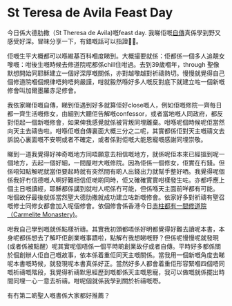 # St Teresa de Avila Feast Day

今日係大德肋撒（St Theresa de Avila)嘅feast day. 我睇佢嘅[自傳](https://a.co/5XGdeoQ)真係學到野又感受好深。冒昧分享一下，有錯嘅話可以指證🙏🏻。

佢嘅生平大概都可以喺維基百科嗰度睇到。大概撮要就係：佢都係一個多人追靚女嚟嘅：咁後生嘅時候去修道院呢都係chill住咁過。去到39歲嗰年，through 聖像默想開始同耶穌建立一個好深厚嘅關係，亦對越嚟越對祈禱熱切。慢慢就覺得自己個修道院嗰個規律唔夠唔夠嚴謹，咁就毅然喺好多人嘅反對底下就建立咗一個新嘅修會叫加爾墨羅赤足修會。

我依家睇佢嘅自傳，睇到佢遇到好多就算佢好close嘅人，例如佢嘅修院一齊每日都一齊生活嘅修女，由細到大聽佢告解嘅confessor，或者當地嘅人同政府，都反對佢起一個新嘅修會，如果俾我感覺就係被背叛同埋離棄。咁喺呢個時候呢佢當然向天主去禱告啦。咁喺佢嘅自傳裏面大概三分之二呢，其實都係佢對天主嘅禱文去訴說心裏面嘅不安啊或者不確定，或者係對佢嘅大能恩寵嘅感謝同埋崇敬。

睇到一道我覺得好神奇嘅地方同唔願意去相信嘅地方，就係呢佢本來已經搵到呢一個地方，去起一個好細，一間屋咁大嘅修院。因為佢係一個修女，佢實在冇錢。但係唔知點解呢就當佢要起時就有突然間有啲人出錢出力就幫手整好哂。我覺得呢個係我好冇信德嘅人啊好難相信佢哋啲同時，佢又確確實實咁樣發生咗。亦都呼應上個主日嘅讀經，耶穌都係講到就咁人呢係冇可能，但係喺天主面前咩都有可能。
咁個故仔最後就係當然聖大德肋撒就成功建立咗新嘅修會。依家好多對祈禱有聖召嘅修士同修女都會加入呢個修會。依個修會係香港今日[赤柱都有一間修道院（Carmelite Monastery)](https://maps.app.goo.gl/oqWYpBDsdCeV9xrt6)。

咁我自己學到嘅就係點樣祈禱。其實我初頭都唔係好明都覺得好難去讀呢本書，本身呢都係想去了解吓佢創業嘅事蹟啦，點解冇我想睇嘅野？但係呢慢慢呢就發現(或者係被點醒）呢其實呢個唔係一個平時啲創業故仔或者自傳。平時好多都係關於個創辦人佢自己嘅故事，依本係着重佢同天主嘅關係。當我用一個新嘅角度去睇呢本書嘅時候，就發現呢本書真係好正。當然好多人都會着重佢形容緊嗰四個唔同嘅祈禱嘅階段，我覺得祈禱默思經歷到嘅都係天主嘅恩寵，我可以做嘅就係擺出時間同埋一心一意去祈禱。咁呢個就係我學到關於祈禱嘅嘢。

有冇第二啲聖人嘅書係大家都好推薦？

